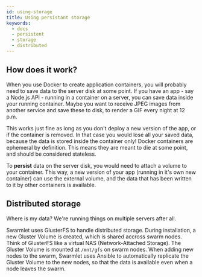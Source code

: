 ```yaml
---
id: using-storage
title: Using persistant storage
keywords:
  - docs
  - persistent
  - storage
  - distributed
---
```


## How does it work?

When you use Docker to create application containers, you will probably need to save data to the server disk at some point. If you have an app - say a Node.js API - running in a container on a server, you can save data inside your running container. Maybe you want to receive JPEG images from another service and save these to disk, to render a GIF every night at 12 p.m.

This works just fine as long as you don't deploy a new version of the app, or if the container is removed. In that case you would lose all your saved data, because the data is stored inside the container only! Docker containers are ephemeral by definition. This means they are meant to die at some point, and should be considered stateless.

To **persist** data on the server disk, you would need to attach a volume to your container. This way, a new version of your app (running in it's own new container) can use the external volume, and the data that has been written to it by other containers is available.

## Distributed storage

Where is my data? We're running things on multiple servers after all.

Swarmlet uses GlusterFS to handle distributed storage. During installation, a new Gluster Volume is created, which is shared accross swarm nodes. Think of GlusterFS like a virtual NAS (Network-Attached Storage). The Gluster Volume is mounted at `/mnt/gfs` on swarm nodes. When adding new nodes to the swarm, Swarmlet uses Ansible to automatically replicate the Gluster Volume to the new nodes, so that the data is available even when a node leaves the swarm.

